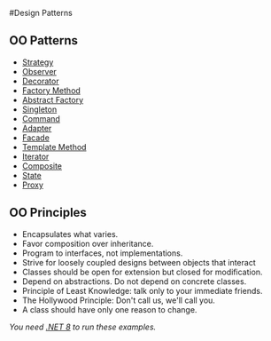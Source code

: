 #Design Patterns


## OO Patterns
* [Strategy](/src/strategy)
* [Observer](/src/observer)
* [Decorator](/src/decorator)
* [Factory Method](/src/factory)
* [Abstract Factory](/src/factory)
* [Singleton](/src/singleton)
* [Command](/src/command)
* [Adapter](/src/adapter)
* [Facade](/src/facade)
* [Template Method](/src/templatemethod)
* [Iterator](/src/iterator)
* [Composite](/src/composite)
* [State](/src/state)
* [Proxy](/src/proxy)

## OO Principles

* Encapsulates what varies.
* Favor composition over inheritance.
* Program to interfaces, not implementations.
* Strive for loosely coupled designs between objects that interact
* Classes should be open for extension but closed for modification.
* Depend on abstractions. Do not depend on concrete classes.
* Principle of Least Knowledge: talk only to your immediate friends.
* The Hollywood Principle: Don't call us, we'll call you.
* A class should have only one reason to change.




*You need [.NET 8](https://www.dot.net) to run these examples.*
